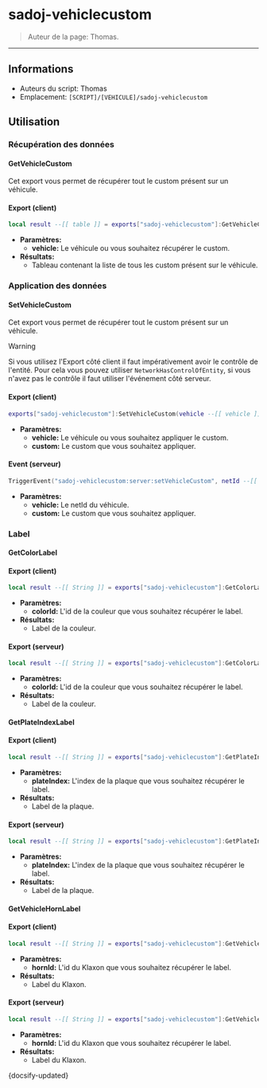 # sadoj-vehiclecustom

> Auteur de la page: Thomas.

---

## Informations

* Auteurs du script: Thomas
* Emplacement: `[SCRIPT]/[VEHICULE]/sadoj-vehiclecustom`

## Utilisation

### Récupération des données

#### GetVehicleCustom

Cet export vous permet de récupérer tout le custom présent sur un véhicule.

<!-- tabs:start -->
#### **Export (client)**

```lua
local result --[[ table ]] = exports["sadoj-vehiclecustom"]:GetVehicleCustom(vehicle --[[ vehicle ]])
```

* **Paramètres:**
  * **vehicle:** Le véhicule ou vous souhaitez récupérer le custom.
* **Résultats:**
  * Tableau contenant la liste de tous les custom présent sur le véhicule.

<!-- tabs:end -->


### Application des données

#### SetVehicleCustom

Cet export vous permet de récupérer tout le custom présent sur un véhicule.

> [!WARNING]
> Si vous utilisez l'Export côté client il faut impérativement avoir le contrôle de l'entité. Pour cela vous pouvez utiliser ``NetworkHasControlOfEntity``, si vous n'avez pas le contrôle il faut utiliser l'événement côté serveur.

<!-- tabs:start -->
#### **Export (client)**

```lua
exports["sadoj-vehiclecustom"]:SetVehicleCustom(vehicle --[[ vehicle ]], custom --[[ table ]])
```

* **Paramètres:**
  * **vehicle:** Le véhicule ou vous souhaitez appliquer le custom.
  * **custom:** Le custom que vous souhaitez appliquer.

#### **Event (serveur)**

```lua
TriggerEvent("sadoj-vehiclecustom:server:setVehicleCustom", netId --[[ integer ]], custom --[[ table ]])
```

* **Paramètres:**
  * **vehicle:** Le netId du véhicule.
  * **custom:** Le custom que vous souhaitez appliquer.
<!-- tabs:end -->


### Label

#### GetColorLabel

<!-- tabs:start -->
#### **Export (client)**

```lua
local result --[[ String ]] = exports["sadoj-vehiclecustom"]:GetColorLabel(colorId --[[ integer ]])
```

* **Paramètres:**
  * **colorId:** L'id de la couleur que vous souhaitez récupérer le label.
* **Résultats:**
  * Label de la couleur.

#### **Export (serveur)**

```lua
local result --[[ String ]] = exports["sadoj-vehiclecustom"]:GetColorLabel(colorId --[[ integer ]])
```

* **Paramètres:**
  * **colorId:** L'id de la couleur que vous souhaitez récupérer le label.
* **Résultats:**
  * Label de la couleur.
<!-- tabs:end -->

#### GetPlateIndexLabel

<!-- tabs:start -->
#### **Export (client)**

```lua
local result --[[ String ]] = exports["sadoj-vehiclecustom"]:GetPlateIndexLabel(plateIndex --[[ integer ]])
```

* **Paramètres:**
  * **plateIndex:** L'index de la plaque que vous souhaitez récupérer le label.
* **Résultats:**
  * Label de la plaque.

#### **Export (serveur)**

```lua
local result --[[ String ]] = exports["sadoj-vehiclecustom"]:GetPlateIndexLabel(plateIndex --[[ integer ]])
```

* **Paramètres:**
  * **plateIndex:** L'index de la plaque que vous souhaitez récupérer le label.
* **Résultats:**
  * Label de la plaque.
<!-- tabs:end -->


#### GetVehicleHornLabel

<!-- tabs:start -->
#### **Export (client)**

```lua
local result --[[ String ]] = exports["sadoj-vehiclecustom"]:GetVehicleHornLabel(hornId --[[ integer ]])
```

* **Paramètres:**
  * **hornId:** L'id du Klaxon que vous souhaitez récupérer le label.
* **Résultats:**
  * Label du Klaxon.

#### **Export (serveur)**

```lua
local result --[[ String ]] = exports["sadoj-vehiclecustom"]:GetVehicleHornLabel(hornId --[[ integer ]])
```

* **Paramètres:**
  * **hornId:** L'id du Klaxon que vous souhaitez récupérer le label.
* **Résultats:**
  * Label du Klaxon.
<!-- tabs:end -->


{docsify-updated}
